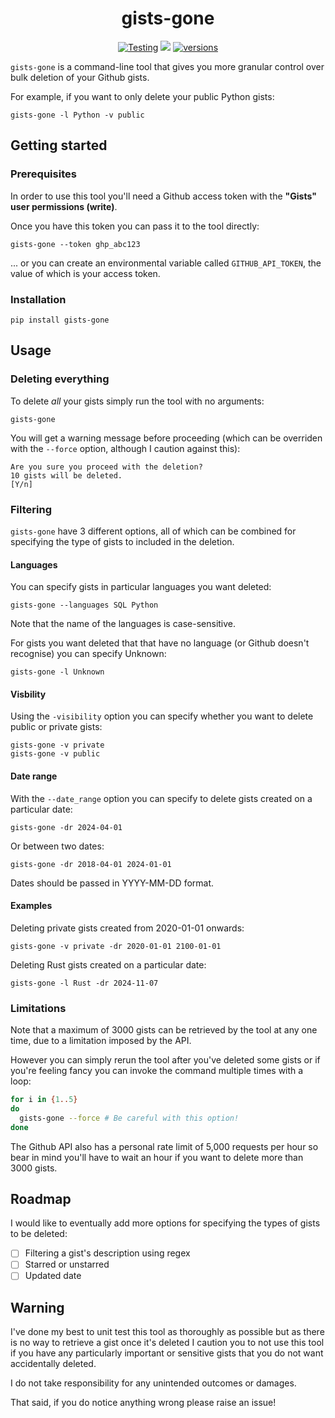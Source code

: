 <h1 align=center> gists-gone </h2>

<p align="center">
     <a href="https://github.com/ben-n93/gists-gone/actions/workflows/tests.yml"><img src="https://github.com/ben-n93/gists-gone/actions/workflows/tests.yml/badge.svg" alt="Testing"></a>
    <a href="https://codecov.io/gh/ben-n93/gists-gone" ><img src="https://codecov.io/gh/ben-n93/gists-gone/graph/badge.svg?token=FO4QA8CUF5"/></a>
    <a href="https://pypi.org/project/gists-gone/"><img src="https://img.shields.io/pypi/pyversions/gists-gone" alt="versions"></a>
</p>

`gists-gone` is a command-line tool that gives you more granular control over bulk deletion of your Github gists.

For example, if you want to only delete your public Python gists:

```
gists-gone -l Python -v public
```

## Getting started

### Prerequisites

In order to use this tool you'll need a Github access token with the **"Gists" user permissions (write)**. 

Once you have this token you can pass it to the tool directly:

```
gists-gone --token ghp_abc123
```

... or you can create an environmental variable called `GITHUB_API_TOKEN`, the value of which is your access token.

### Installation

```
pip install gists-gone
```

## Usage

### Deleting everything 

To delete *all* your gists simply run the tool with no arguments:

```
gists-gone
```

You will get a warning message before proceeding (which can be overriden with the `--force` option, although I caution against this):

```
Are you sure you proceed with the deletion?
10 gists will be deleted.
[Y/n]
```

### Filtering

`gists-gone` have 3 different options, all of which can be combined for specifying the type of gists to included in the deletion.

#### Languages 

You can specify gists in particular languages you want deleted:

```
gists-gone --languages SQL Python
```

Note that the name of the languages is case-sensitive.

For gists you want deleted that that have no language (or Github doesn't recognise) you can specify Unknown:

```
gists-gone -l Unknown
```

#### Visbility

Using the `-visibility` option you can specify whether you want to delete public or private gists:

```
gists-gone -v private
gists-gone -v public
```

#### Date range

With the `--date_range` option you can specify to delete gists created on a particular date:

```
gists-gone -dr 2024-04-01
```

Or between two dates:

```
gists-gone -dr 2018-04-01 2024-01-01
```

Dates should be passed in YYYY-MM-DD format.

#### Examples

Deleting private gists created from 2020-01-01 onwards:

```
gists-gone -v private -dr 2020-01-01 2100-01-01
```

Deleting Rust gists created on a particular date:

```
gists-gone -l Rust -dr 2024-11-07
```

### Limitations

Note that a maximum of 3000 gists can be retrieved by the tool at any one time, due to a limitation imposed by the API.

However you can simply rerun the tool after you've deleted some gists or if you're feeling fancy you can invoke the command multiple times with a loop:

```sh
for i in {1..5}
do
  gists-gone --force # Be careful with this option!
done
```

The Github API also has a personal rate limit of 5,000 requests per hour so bear in mind you'll have to wait an hour if you want to delete more than 3000 gists.

## Roadmap

I would like to eventually add more options for specifying the types of gists to be deleted:

- [ ]  Filtering a gist's description using regex 
- [ ]  Starred or unstarred
- [ ]  Updated date

## Warning

I've done my best to unit test this tool as thoroughly as possible but as there is no way to retrieve a gist once it's deleted I caution you to not use this tool if you have any particularly important or sensitive gists that you do not want accidentally deleted.

I do not take responsibility for any unintended outcomes or damages.

That said, if you do notice anything wrong please raise an issue!

